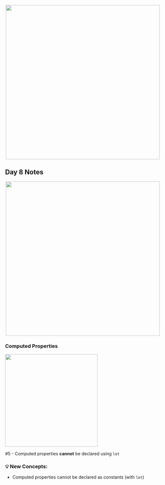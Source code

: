 <p align="center"><img src="https://github.com/neilhiddink/100DaysOfSwift/blob/master/00.%20Resources/banner.png" width="500"></p>

## Day 8 Notes

<p align="center"><img src="https://github.com/neilhiddink/100DaysOfSwift/blob/master/01.%20Days%201-12/008.%20Structs%20(Part%201)/Tests/00.%20Day%208%20Progress%202-8-19.png" width="500"></p>

### Computed Properties

<img src="https://github.com/neilhiddink/100DaysOfSwift/blob/master/01.%20Days%201-12/008.%20Structs%20(Part%201)/Tests/02.%20Computed%20Properties%202-8-19.png" width="300">

#5 - Computed properties **cannot** be declared using `let`

### 💡 New Concepts:

- Computed properties cannot be declared as constants (with `let`)
